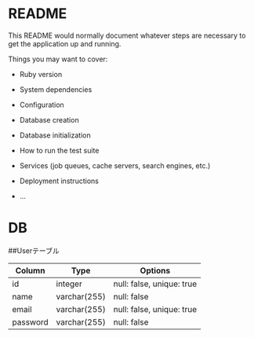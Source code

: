 # README

This README would normally document whatever steps are necessary to get the
application up and running.

Things you may want to cover:

* Ruby version

* System dependencies

* Configuration

* Database creation

* Database initialization

* How to run the test suite

* Services (job queues, cache servers, search engines, etc.)

* Deployment instructions

* ...

DB
=====================================
##Userテーブル

|Column|Type|Options|
|------|----|-------|
|id|integer|null: false, unique: true|
|name|varchar(255)|null: false|
|email|varchar(255)|null: false, unique: true|
|password|varchar(255)|null: false|
